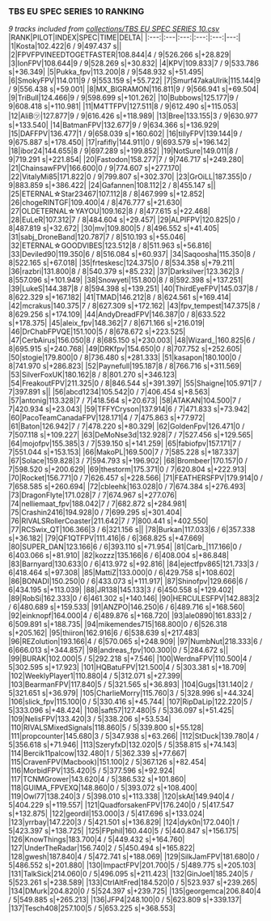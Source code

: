 ### TBS EU SPEC SERIES 10 RANKING
*9 tracks included from [collections/TBS EU SPEC SERIES 10.csv](/collections/TBS%20EU%20SPEC%20SERIES%2010.csv)*
|RANK|PILOT|INDEX|SPEC|TIME|DELTA|
|:---:|:---|:---:|:---:|:---:|---:|
|1|Kosta|102.422|6 / 9|497.437 s||
|2|FPVFPVINEEDTOGETFASTER|108.844|4 / 9|526.266 s|+28.829|
|3|IonFPV|108.644|9 / 9|528.269 s|+30.832|
|4|KPV|109.833|7 / 9|533.786 s|+36.349|
|5|Pukka_fpv|113.200|8 / 9|548.932 s|+51.495|
|6|SmokyFPV|114.011|9 / 9|553.159 s|+55.722|
|7|Smurf47akaUlrik|115.144|9 / 9|556.438 s|+59.001|
|8|MX_BIGRAMON|116.811|9 / 9|566.941 s|+69.504|
|9|TriBull|124.466|9 / 9|598.699 s|+101.262|
|10|Bubbows|125.177|9 / 9|608.418 s|+110.981|
|11|M4TTFPV|127.511|8 / 9|612.490 s|+115.053|
|12|AliB㋡|127.877|9 / 9|616.426 s|+118.989|
|13|Bree|133.155|3 / 9|630.977 s|+133.540|
|14|BatmanFPV|132.677|9 / 9|634.366 s|+136.929|
|15|DAFFPV|136.477|1 / 9|658.039 s|+160.602|
|16|tillyFPV|139.144|9 / 9|675.887 s|+178.450|
|17|rafifly|144.911|0 / 9|693.579 s|+196.142|
|18|ibor24|144.655|8 / 9|697.289 s|+199.852|
|19|NotSure|149.011|8 / 9|719.291 s|+221.854|
|20|Fastodon|158.277|7 / 9|746.717 s|+249.280|
|21|ChainsawFPV|166.600|0 / 9|774.607 s|+277.170|
|22|VitalyMi85|171.822|0 / 9|799.807 s|+302.370|
|23|GrOiLL|187.355|0 / 9|883.859 s|+386.422|
|24|Gafannen|108.112|2 / 8|455.147 s||
|25|ETERNAL☆Star23467|107.112|8 / 8|467.999 s|+12.852|
|26|chogeRINTGF|109.400|4 / 8|476.777 s|+21.630|
|27|OLDETERNAL☆YAYOU|109.162|8 / 8|477.615 s|+22.468|
|28|EuLeR|107.312|7 / 8|484.604 s|+29.457|
|29|ALPIFPV|120.825|0 / 8|487.819 s|+32.672|
|30|mv|109.800|5 / 8|496.552 s|+41.405|
|31|sabj_DroneBand|120.787|7 / 8|510.193 s|+55.046|
|32|ETERNAL☆GOODVIBES|123.512|8 / 8|511.963 s|+56.816|
|33|Deviled90|119.350|6 / 8|516.084 s|+60.937|
|34|Saqoosha|115.350|8 / 8|522.165 s|+67.018|
|35|frteskesc|124.375|0 / 8|534.358 s|+79.211|
|36|razbri|131.800|8 / 8|540.379 s|+85.232|
|37|Darksilver|123.362|3 / 8|557.096 s|+101.949|
|38|Snowyeti|151.800|8 / 8|592.398 s|+137.251|
|39|LukeS|144.387|8 / 8|594.398 s|+139.251|
|40|ThirdEyeFPV|145.037|8 / 8|622.329 s|+167.182|
|41|TMAD|146.212|8 / 8|624.561 s|+169.414|
|42|mcrakus|140.375|7 / 8|627.309 s|+172.162|
|43|fpv_tempest|147.375|8 / 8|629.256 s|+174.109|
|44|AndyDreadFPV|146.387|0 / 8|633.522 s|+178.375|
|45|aleix_fpv|148.362|7 / 8|671.166 s|+216.019|
|46|DrChabFPVQE|151.100|5 / 8|678.672 s|+223.525|
|47|CerbAirus|156.050|8 / 8|685.150 s|+230.003|
|48|Wizard_|160.825|6 / 8|695.915 s|+240.768|
|49|DRKfpv|154.650|0 / 8|707.752 s|+252.605|
|50|stogie|179.800|0 / 8|736.480 s|+281.333|
|51|kasapon|180.100|0 / 8|741.970 s|+286.823|
|52|Paynefull|195.187|8 / 8|766.716 s|+311.569|
|53|SilverFoxUK|180.162|8 / 8|801.270 s|+346.123|
|54|FreakoutFPV|211.325|0 / 8|846.544 s|+391.397|
|55|Shaigne|105.971|7 / 7|397.891 s||
|56|abcd1234|105.542|0 / 7|406.454 s|+8.563|
|57|antonig|113.328|7 / 7|418.564 s|+20.673|
|58|ATAKAN|104.500|7 / 7|420.934 s|+23.043|
|59|TFFYCryson|137.914|6 / 7|471.833 s|+73.942|
|60|PacoTeamCanadaFPV|128.171|4 / 7|475.863 s|+77.972|
|61|Baton|126.942|7 / 7|478.220 s|+80.329|
|62|GoldenFpv|126.471|0 / 7|507.118 s|+109.227|
|63|DeMoNse3d|132.928|7 / 7|527.456 s|+129.565|
|64|mojofpv|155.385|3 / 7|539.150 s|+141.259|
|65|fabiofpv|157.171|7 / 7|551.044 s|+153.153|
|66|MakoPL|169.500|7 / 7|585.228 s|+187.337|
|67|Solace|159.828|3 / 7|594.793 s|+196.902|
|68|Brombeer|170.157|0 / 7|598.520 s|+200.629|
|69|thestorm|175.371|0 / 7|620.804 s|+222.913|
|70|Rocket|156.771|0 / 7|626.457 s|+228.566|
|71|FEATHERSFPV|179.914|0 / 7|658.585 s|+260.694|
|72|cbleehk|163.028|0 / 7|674.384 s|+276.493|
|73|DragonFlyte|171.028|7 / 7|674.967 s|+277.076|
|74|nelliemaat_fpv|188.042|7 / 7|682.872 s|+284.981|
|75|Crashin2416|194.928|0 / 7|699.295 s|+301.404|
|76|RIVALSRollerCoaster|211.642|7 / 7|800.441 s|+402.550|
|77|RCSwix_QT|106.366|3 / 6|321.156 s||
|78|Burkan|117.033|6 / 6|357.338 s|+36.182|
|79|QF1QTFPV|111.416|6 / 6|368.825 s|+47.669|
|80|SUPER_DAN|123.166|6 / 6|393.110 s|+71.954|
|81|Carb_|117.166|0 / 6|403.066 s|+81.910|
|82|kozzz|135.166|6 / 6|408.004 s|+86.848|
|83|Barnyard|130.633|0 / 6|413.972 s|+92.816|
|84|ejectfpv865|121.733|3 / 6|418.464 s|+97.308|
|85|MattiZ|133.000|0 / 6|429.758 s|+108.602|
|86|BONADI|150.250|0 / 6|433.073 s|+111.917|
|87|Shinofpv|129.666|6 / 6|434.195 s|+113.039|
|88|JR138|145.133|3 / 6|450.558 s|+129.402|
|89|RobSi|162.333|0 / 6|461.302 s|+140.146|
|90|HERCULESFPV|142.883|2 / 6|480.689 s|+159.533|
|91|ANZPO|146.250|6 / 6|489.716 s|+168.560|
|92|einknopf|164.000|4 / 6|489.876 s|+168.720|
|93|ale0890|161.833|2 / 6|509.891 s|+188.735|
|94|mikemendes715|168.800|0 / 6|526.318 s|+205.162|
|95|thiiron|162.916|6 / 6|538.639 s|+217.483|
|96|REZolution|193.166|4 / 6|570.065 s|+248.909|
|97|NumbNut|218.333|6 / 6|666.013 s|+344.857|
|98|andreas_fpv|100.300|0 / 5|284.672 s||
|99|BURAK|102.000|5 / 5|292.218 s|+7.546|
|100|WerdnaFPV|110.500|4 / 5|302.595 s|+17.923|
|101|HQBatuFPV|121.500|4 / 5|303.381 s|+18.709|
|102|WeeklyPlayer1|110.880|4 / 5|312.071 s|+27.399|
|103|BearmanFPV|117.840|5 / 5|321.565 s|+36.893|
|104|Gugs|131.140|2 / 5|321.651 s|+36.979|
|105|CharlieMorry|115.760|3 / 5|328.996 s|+44.324|
|106|slick_fpv|115.100|0 / 5|330.416 s|+45.744|
|107|RipDaLip|122.220|5 / 5|333.096 s|+48.424|
|108|saft57|127.480|5 / 5|336.097 s|+51.425|
|109|NelisFPV|133.420|3 / 5|338.206 s|+53.534|
|110|RIVALSMixedSignals|118.860|5 / 5|339.800 s|+55.128|
|111|propcounter|145.680|3 / 5|347.938 s|+63.266|
|112|StDuck|139.780|4 / 5|356.618 s|+71.946|
|113|SzeryfxD|132.020|5 / 5|358.815 s|+74.143|
|114|Bercik11palcow|132.480|1 / 5|362.339 s|+77.667|
|115|CravenFPV(Macbook)|151.100|2 / 5|367.126 s|+82.454|
|116|MorbidFPV|135.420|5 / 5|377.596 s|+92.924|
|117|TCNMGrower|143.620|4 / 5|386.532 s|+101.860|
|118|GUIMA_FPVEXQ|148.860|0 / 5|393.072 s|+108.400|
|119|Owl77|138.240|3 / 5|398.010 s|+113.338|
|120|skAt|149.940|4 / 5|404.229 s|+119.557|
|121|QuadforsakenFPV|176.240|0 / 5|417.547 s|+132.875|
|122|geordil|153.000|3 / 5|417.696 s|+133.024|
|123|yrrbay|147.220|3 / 5|421.501 s|+136.829|
|124|dyk0n|172.040|1 / 5|423.397 s|+138.725|
|125|FPphil|160.440|5 / 5|440.847 s|+156.175|
|126|KnowThings|183.700|4 / 5|449.432 s|+164.760|
|127|UnderTheRadar|156.740|2 / 5|450.494 s|+165.822|
|128|gwesh|187.840|4 / 5|472.741 s|+188.069|
|129|SilkJamFPV|181.680|0 / 5|486.552 s|+201.880|
|130|ImpactFPV|201.700|5 / 5|489.775 s|+205.103|
|131|TalkSick|214.060|0 / 5|496.095 s|+211.423|
|132|GinJoe1|185.240|5 / 5|523.261 s|+238.589|
|133|CtrlAltFred|184.520|0 / 5|523.937 s|+239.265|
|134|DMurk|204.820|0 / 5|524.397 s|+239.725|
|135|georgemca|206.840|4 / 5|549.885 s|+265.213|
|136|JFP4|248.100|0 / 5|623.809 s|+339.137|
|137|Tesch408|257.100|5 / 5|653.225 s|+368.553|
